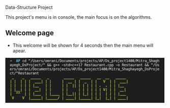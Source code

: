 Data-Structure Project

This project's menu is in console, the main focus is on the algorithms.

## Welcome page 
* This welcome will be shown for 4 seconds then the main menu will apear.

<img src="Guide/1.png" width="500">


